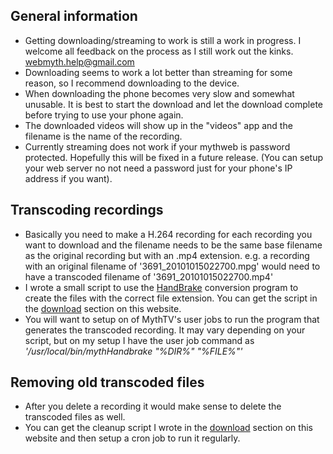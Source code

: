 ## General information ##
  * Getting downloading/streaming to work is still a work in progress.  I welcome all feedback on the process as I still work out the kinks.  [webmyth.help@gmail.com](mailto:webmyth.help@gmail.com)
  * Downloading seems to work a lot better than streaming for some reason, so I recommend downloading to the device.
  * When downloading the phone becomes very slow and somewhat unusable.  It is best to start the download and let the download complete before trying to use your phone again.
  * The downloaded videos will show up in the "videos" app and the filename is the name of the recording.
  * Currently streaming does not work if your mythweb is password protected.  Hopefully this will be fixed in a future release.  (You can setup your web server no not need a password just for your phone's IP address if you want).

## Transcoding recordings ##
  * Basically you need to make a H.264 recording for each recording you want to download and the filename needs to be the same base filename as the original recording but with an .mp4 extension.  e.g. a recording with an original filename of '3691\_20101015022700.mpg' would need to have a transcoded filename of '3691\_20101015022700.mp4'
  * I wrote a small script to use the [HandBrake](http://handbrake.fr/) conversion program to create the files with the correct file extension.  You can get the script in the [download](http://code.google.com/p/webmyth/downloads/list) section on this website.
  * You will want to setup on of MythTV's user jobs to run the program that generates the transcoded recording.  It may vary depending on your script, but on my setup I have the user job command as _'/usr/local/bin/mythHandbrake "%DIR%" "%FILE%"'_

## Removing old transcoded files ##
  * After you delete a recording it would make sense to delete the transcoded files as well.
  * You can get the cleanup script I wrote in the [download](http://code.google.com/p/webmyth/downloads/list) section on this website and then setup a cron job to run it regularly.